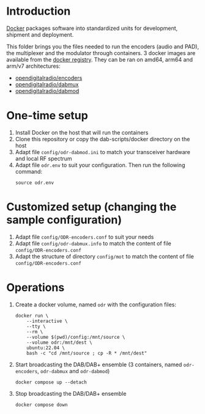# Introduction
[Docker](https://www.docker.com) packages software into standardized units for development, shipment and deployment.

This folder brings you the files needed to run the encoders (audio and PAD), the multiplexer and the modulator through containers. 3 docker images are available from the [docker registry](https://hub.docker.com). They can be ran on amd64, arm64 and arm/v7 architectures:
- [opendigitalradio/encoders](https://hub.docker.com/r/opendigitalradio/encoders)
- [opendigitalradio/dabmux](https://hub.docker.com/r/opendigitalradio/dabmux)
- [opendigitalradio/dabmod](https://hub.docker.com/r/opendigitalradio/dabmod)

# One-time setup
1. Install Docker on the host that will run the containers
1. Clone this repository or copy the dab-scripts/docker directory on the host
1. Adapt file `config/odr-dabmod.ini` to match your transceiver hardware and local RF spectrum
1. Adapt file `odr.env` to suit your configuration. Then run the following command:
    ```
    source odr.env
    ```

# Customized setup (changing the sample configuration)
1. Adapt file `config/ODR-encoders.conf` to suit your needs
1. Adapt file `config/odr-dabmux.info` to match the content of file `config/ODR-encoders.conf`
1. Adapt the structure of directory `config/mot` to match the content of file `config/ODR-encoders.conf`

# Operations
1. Create a docker volume, named `odr` with the configuration files:
    ```
    docker run \
        --interactive \
        --tty \
        --rm \
        --volume $(pwd)/config:/mnt/source \
        --volume odr:/mnt/dest \
        ubuntu:22.04 \
        bash -c "cd /mnt/source ; cp -R * /mnt/dest"
    ```
1. Start broadcasting the DAB/DAB+ ensemble (3 containers, named `odr-encoders`, `odr-dabmux` and `odr-dabmod`)
    ```
    docker compose up --detach
    ```
1. Stop broadcasting the DAB/DAB+ ensemble
    ```
    docker compose down
    ```
